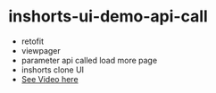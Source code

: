 # inshorts-ui-demo-api-call
- retofit
- viewpager
- parameter api called load more page
- inshorts clone UI
- [See Video here](https://user-images.githubusercontent.com/40573988/192495413-4b0a154f-107f-41bb-903e-7a63fb7b326d.webm)
